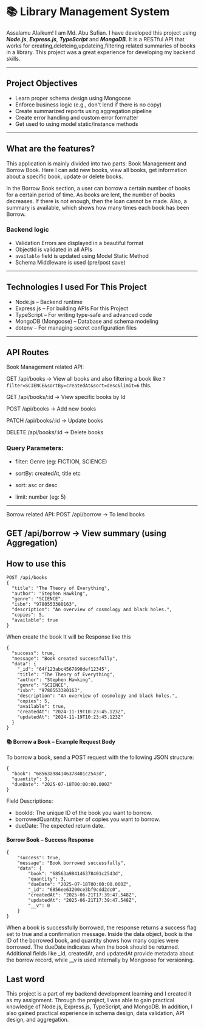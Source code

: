 # 📚 Library Management System

Assalamu Alaikum! I am Md. Abu Sufian. I have developed this project using ***Node.js***, ***Express.js***, ***TypeScript*** and ***MongoDB***. It is a RESTful API that works for creating,deleteing,updateing,filtering  related summaries of books in a library. This project was a great experience for developing my backend skills.

---
## Project Objectives

- Learn proper schema design using Mongoose
- Enforce business logic (e.g., don't lend if there is no copy)
- Create summarized reports using aggregation pipeline
- Create error handling and custom error formatter
- Get used to using model static/instance methods

---


## What are the features?
This application is mainly divided into two parts: Book Management and Borrow Book. Here I  can add new books, view all books, get information about a specific book, update or delete books.

In the Borrow Book section, a user can borrow a certain number of books for a certain period of time. As books are lent, the number of books decreases. If there is not enough, then the loan cannot be made. Also, a summary is available, which shows how many times each book has been Borrow.

### Backend logic

- Validation Errors are displayed in a beautiful format
- ObjectId is validated in all APIs
- `available` field is updated using Model Static Method
- Schema Middleware is used (pre/post save)

---


##  Technologies I used For This Project
- Node.js – Backend runtime
- Express.js – For building APIs For this Project
- TypeScript – For writing type-safe and advanced code
- MongoDB (Mongoose) – Database and schema modeling
- dotenv – For managing secret configuration files


---
## API Routes
Book Management related API:

GET /api/books → View all books and also filtering a book like ```?filter=SCIENCE&sortBy=createdAt&sort=desc&limit=6``` this.

GET /api/books/:id → View specific books by Id

POST /api/books → Add new books

PATCH /api/books/:id → Update books

DELETE /api/books/:id → Delete books

###  Query Parameters:
- filter: Genre (eg: FICTION, SCIENCE)

- sortBy: createdAt, title etc

- sort: asc or desc

- limit: number (eg: 5)
---

Borrow related API:
POST /api/borrow → To lend books

GET /api/borrow → View summary (using Aggregation)
---


## How to use this 

```
POST /api/books
{
  "title": "The Theory of Everything",
  "author": "Stephen Hawking",
  "genre": "SCIENCE",
  "isbn": "9780553380163",
  "description": "An overview of cosmology and black holes.",
  "copies": 5,
  "available": true
}
```

When create the book It will be Response like this 

```
{
  "success": true,
  "message": "Book created successfully",
  "data": {
    "_id": "64f123abc4567890def12345",
    "title": "The Theory of Everything",
    "author": "Stephen Hawking",
    "genre": "SCIENCE",
    "isbn": "9780553380163",
    "description": "An overview of cosmology and black holes.",
    "copies": 5,
    "available": true,
    "createdAt": "2024-11-19T10:23:45.123Z",
    "updatedAt": "2024-11-19T10:23:45.123Z"
  }
}
```
#### 📚 Borrow a Book – Example Request Body
To borrow a book, send a POST request with the following JSON structure:
```
{
  "book": "68563a984146378401c2543d",
  "quantity": 3,
  "dueDate": "2025-07-18T00:00:00.000Z"
}
```

Field Descriptions:
- bookId: The unique ID of the book you want to borrow.
- borrowedQuantity: Number of copies you want to borrow.
- dueDate: The expected return date.

#### Borrow Book – Success Response
```
{
    "success": true,
    "message": "Book borrowed successfully",
    "data": {
        "book": "68563a984146378401c2543d",
        "quantity": 3,
        "dueDate": "2025-07-18T00:00:00.000Z",
        "_id": "6856ee63200ce3bf9cdd2dc0",
        "createdAt": "2025-06-21T17:39:47.548Z",
        "updatedAt": "2025-06-21T17:39:47.548Z",
        "__v": 0
    }
}

```
When a book is successfully borrowed, the response returns a success flag set to true and a confirmation message. Inside the data object, book is the ID of the borrowed book, and quantity shows how many copies were borrowed. The dueDate indicates when the book should be returned. Additional fields like _id, createdAt, and updatedAt provide metadata about the borrow record, while __v is used internally by Mongoose for versioning.
## Last word

This project is a part of my backend development learning and I created it as my assignment. Through the project, I was able to gain practical knowledge of Node.js, Express.js, TypeScript, and MongoDB. In addition, I also gained practical experience in schema design, data validation, API design, and aggregation.
